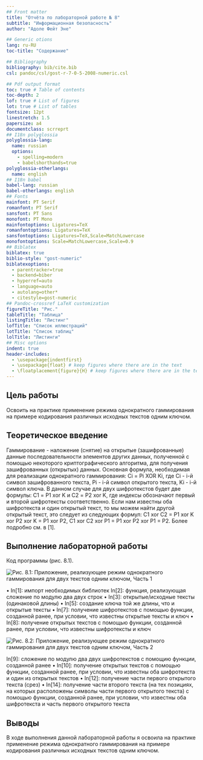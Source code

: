```yaml
---
## Front matter
title: "Отчёта по лабораторной работе № 8"
subtitle: "Информационная безопасность"
author: "Адоле Фейт Эне"

## Generic otions
lang: ru-RU
toc-title: "Содержание"

## Bibliography
bibliography: bib/cite.bib
csl: pandoc/csl/gost-r-7-0-5-2008-numeric.csl

## Pdf output format
toc: true # Table of contents
toc-depth: 2
lof: true # List of figures
lot: true # List of tables
fontsize: 12pt
linestretch: 1.5
papersize: a4
documentclass: scrreprt
## I18n polyglossia
polyglossia-lang:
  name: russian
  options:
	- spelling=modern
	- babelshorthands=true
polyglossia-otherlangs:
  name: english
## I18n babel
babel-lang: russian
babel-otherlangs: english
## Fonts
mainfont: PT Serif
romanfont: PT Serif
sansfont: PT Sans
monofont: PT Mono
mainfontoptions: Ligatures=TeX
romanfontoptions: Ligatures=TeX
sansfontoptions: Ligatures=TeX,Scale=MatchLowercase
monofontoptions: Scale=MatchLowercase,Scale=0.9
## Biblatex
biblatex: true
biblio-style: "gost-numeric"
biblatexoptions:
  - parentracker=true
  - backend=biber
  - hyperref=auto
  - language=auto
  - autolang=other*
  - citestyle=gost-numeric
## Pandoc-crossref LaTeX customization
figureTitle: "Рис."
tableTitle: "Таблица"
listingTitle: "Листинг"
lofTitle: "Список иллюстраций"
lotTitle: "Список таблиц"
lolTitle: "Листинги"
## Misc options
indent: true
header-includes:
  - \usepackage{indentfirst}
  - \usepackage{float} # keep figures where there are in the text
  - \floatplacement{figure}{H} # keep figures where there are in the text
---
```


## Цель работы

Освоить на практике применение режима однократного гаммирования на
примере кодирования различных исходных текстов одним ключом.


## Теоретическое введение

Гаммирование - наложение (снятие) на открытые (зашифрованные) данные
последовательности элементов других данных, полученной с помощью некоторого криптографического алгоритма, для получения зашифрованных (открытых)
данных.
Основная формула, необходимая для реализации однократного гаммирования:
Ci = Pi XOR Ki, где Ci - i-й символ зашифрованного текста, Pi - i-й символ открытого
текста, Ki - i-й символ ключа.
В данном случае для двух шифротекстов будет две формулы: С1 = P1 xor K и С2 =
P2 xor K, где индексы обозначают первый и второй шифротексты соответственно.
Если нам известны оба шифротекста и один открытый текст, то мы можем
найти другой открытый текст, это следует из следующих формул: C1 xor C2 = P1
xor K xor P2 xor K = P1 xor P2, C1 xor C2 xor P1 = P1 xor P2 xor P1 = P2.
Более подробно см. в [1].

## Выполнение лабораторной работы

Код программы (рис. 8.1).

![Рис. 8.1:  Приложение, реализующее режим однократного гаммирования для двух
текстов одним ключом, Часть 1](image/lab8.1.png)

• In[1]: импорт необходимых библиотек
 In[2]: функция, реализующая сложение по модулю два двух строк
• In[3]: открытые/исходные тексты (одинаковой длины)
• In[5]: создание ключа той же длины, что и открытые тексты
• In[7]: получение шифротекстов с помощью функции, созданной ранее, при
условии, что известны открытые тексты и ключ
• In[8]: получение открытых текстов с помощью функции, созданной ранее,
при условии, что известны шифротексты и ключ

![Рис. 8.2: Приложение, реализующее режим однократного гаммирования для двух
текстов одним ключом, Часть 2](image/lab8ю2.png)

In[9]: сложение по модулю два двух шифротекстов с помощию функции,
созданной ранее
• In[10]: получение открытых текстов с помощью функции, созданной ранее,
при условии, что известны оба шифротекста и один из открытых текстов
• In[12]: получение части первого открытого текста (срез)
• In[14]: получение части второго текста (на тех позициях, на которых расположены символы части первого открытого текста) с помощью функции,
созданной ранее, при условии, что известны оба шифротекста и часть первого открытого текста

## Выводы

В ходе выполнения данной лабораторной работы я освоила на практике применение режима однократного гаммирования на примере кодирования различных
исходных текстов одним ключом.
